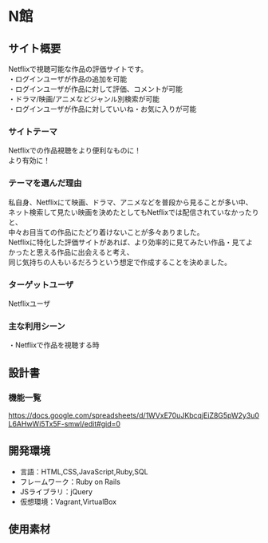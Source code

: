# N館

## サイト概要
Netflixで視聴可能な作品の評価サイトです。<br>
・ログインユーザが作品の追加を可能<br>
・ログインユーザが作品に対して評価、コメントが可能<br>
・ドラマ/映画/アニメなどジャンル別検索が可能<br>
・ログインユーザが作品に対していいね・お気に入りが可能


### サイトテーマ
Netflixでの作品視聴をより便利なものに！<br>
より有効に！

### テーマを選んだ理由
私自身、Netflixにて映画、ドラマ、アニメなどを普段から見ることが多い中、<br>
ネット検索して見たい映画を決めたとしてもNetflixでは配信されていなかったりと、<br>
中々お目当ての作品にたどり着けないことが多々ありました。<br>
Netflixに特化した評価サイトがあれば、より効率的に見てみたい作品・見てよかったと思える作品に出会えると考え、<br>
同じ気持ちの人もいるだろうという想定で作成することを決めました。

### ターゲットユーザ
Netflixユーザ

### 主な利用シーン
・Netflixで作品を視聴する時

## 設計書

### 機能一覧
https://docs.google.com/spreadsheets/d/1WVxE70uJKbcqjEiZ8G5pW2y3u0L6AHwWi5Tx5F-smwI/edit#gid=0

## 開発環境
- 言語：HTML,CSS,JavaScript,Ruby,SQL<br>
- フレームワーク：Ruby on Rails<br>
- JSライブラリ：jQuery<br>
- 仮想環境：Vagrant,VirtualBox

## 使用素材